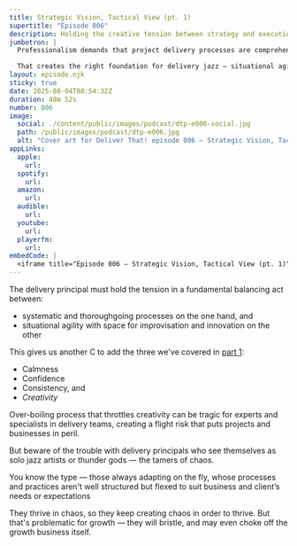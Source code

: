 ```yaml
---
title: Strategic Vision, Tactical View (pt. 1)
supertitle: "Episode 006"
description: Holding the creative tension between strategy and execution is a distinctive quality of a Chief Delivery Officer.
jumbotron: |
  Professionalism demands that project delivery processes are comprehensive and robust.

  That creates the right foundation for delivery jazz — situational agility and innovation.
layout: episode.njk
sticky: true
date: 2025-08-04T08:54:32Z
duration: 48m 52s
number: 006
image:
  social: ./content/public/images/podcast/dtp-e006-social.jpg
  path: /public/images/podcast/dtp-e006.jpg
  alt: "Cover art for Deliver That! episode 006 — Strategic Vision, Tactical View (pt. 1)"
appLinks:
  apple:
    url: 
  spotify:
    url: 
  amazon:
    url: 
  audible:
    url: 
  youtube:
    url: 
  playerfm:
    url:
embedCode: |
  <iframe title="Episode 006 — Strategic Vision, Tactical View (pt. 1)" allowtransparency="true" height="150" width="100%" style="border: none; min-width: min(100%, 430px);height:150px;" scrolling="no" data-name="pb-iframe-player" src="https://www.podbean.com/player-v2/?i=g9jgu-191cbc0-pb&from=pb6admin&share=1&download=1&rtl=0&fonts=Arial&skin=1&font-color=auto&logo_link=episode_page&btn-skin=654771" loading="lazy"></iframe>
---
```


The delivery principal must hold the tension in a fundamental balancing act between:

- systematic and thoroughgoing processes on the one hand, and
- situational agility with space for improvisation and innovation on the other

This gives us another C to add the three we've covered in [part 1](/podcast/ep004/):

- Calmness
- Confidence
- Consistency, and
- *Creativity*

Over-boiling process that throttles creativity can be tragic for experts and specialists in delivery teams, creating a flight risk that puts projects and businesses in peril.

But beware of the trouble with delivery principals who see themselves as solo jazz artists or thunder gods — the tamers of chaos.

You know the type — those always adapting on the fly, whose processes and practices aren't well structured but flexed to suit business and client’s needs or expectations

They thrive in chaos, so they keep creating chaos in order to thrive. But that's problematic for growth — they will bristle, and may even choke off the growth business itself.
